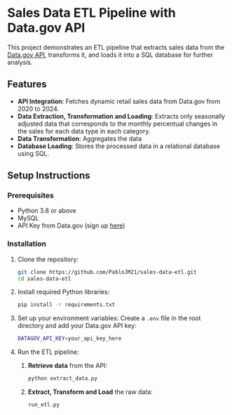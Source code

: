 # Sales Data ETL Pipeline with Data.gov API

This project demonstrates an ETL pipeline that extracts sales data from the [Data.gov API](https://api.data.gov/), transforms it, and loads it into a SQL database for further analysis.

## Features
- **API Integration**: Fetches dynamic retail sales data from Data.gov from 2020 to 2024.
- **Data Extraction, Transformation and Loading**: Extracts only seasonally adjusted data that corresponds to the monthly percentual changes in the sales for each data type in each category. 
- **Data Transformation**: Aggregates the data
- **Database Loading**: Stores the processed data in a relational database using SQL.

## Setup Instructions

### Prerequisites
- Python 3.8 or above
- MySQL 
- API Key from Data.gov (sign up [here](https://api.data.gov/signup/))

### Installation
1. Clone the repository:
    ```bash
    git clone https://github.com/PabloJM21/sales-data-etl.git
    cd sales-data-etl
    ```

2. Install required Python libraries:
    ```bash
    pip install -r requirements.txt
    ```

3. Set up your environment variables:
    Create a `.env` file in the root directory and add your Data.gov API key:
    ```bash
    DATAGOV_API_KEY=your_api_key_here
    ```

4. Run the ETL pipeline:
    1. **Retrieve data** from the API:
       ```bash
       python extract_data.py
       ```
    2. **Extract, Transform and Load** the raw data:
       ```bash
       run_etl.py
       ```
